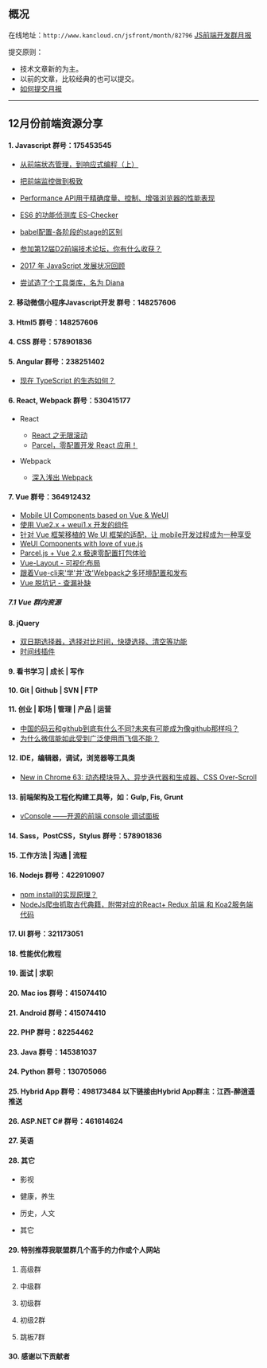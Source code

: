 ## 概况

在线地址：`http://www.kancloud.cn/jsfront/month/82796` [JS前端开发群月报](http://www.kancloud.cn/jsfront/month/82796)


提交原则：

- 技术文章新的为主。
- 以前的文章，比较经典的也可以提交。
- [如何提交月报](http://www.kancloud.cn/jsfront/month/227309)

---


## 12月份前端资源分享
#### 1. Javascript   群号：175453545
- [从前端状态管理，到响应式编程（上）](https://zhuanlan.zhihu.com/p/32245043)
- [把前端监控做到极致](https://zhuanlan.zhihu.com/p/32262716)
- [Performance API用于精确度量、控制、增强浏览器的性能表现](http://javascript.ruanyifeng.com/bom/performance.html)
- [ES6 的功能侦测库 ES-Checker](http://www.ruanyifeng.com/blog/2015/06/es-checker.html)
- [babel配置-各阶段的stage的区别](https://www.vanadis.cn/2017/03/18/babel-stage-x/)
- [参加第12届D2前端技术论坛，你有什么收获？](https://www.zhihu.com/question/264152445)
- [2017 年 JavaScript 发展状况回顾](http://www.dingxuewen.com/2017/12/28/a-look-back-at-the-state-of-javascript-in-2017/)

- [尝试造了个工具类库，名为 Diana](http://muyunyun.cn/posts/4490810f/)

#### 2. 移动微信小程序Javascript开发 群号：148257606

#### 3. Html5 群号：148257606

#### 4. CSS  群号：578901836

#### 5. Angular 群号：238251402
- [现在 TypeScript 的生态如何？](https://www.zhihu.com/question/37222407)

#### 6. React, Webpack 群号：530415177
- React

    - [React 之无限滚动](https://zhuanlan.zhihu.com/p/32075662)
    - [Parcel，零配置开发 React 应用！](https://zhuanlan.zhihu.com/p/32375500)

- Webpack

  - [深入浅出 Webpack](http://webpack.wuhaolin.cn/)


#### 7. Vue 群号：364912432
- [Mobile UI Components based on Vue & WeUI](https://github.com/airyland/vux)
- [使用 Vue2.x + weui1.x 开发的组件](https://github.com/tianyong90/we-vue)
- [针对 Vue 框架移植的 We UI 框架的适配，让 mobile开发过程成为一种享受](https://github.com/aidenZou/vue-weui)
- [WeUI Components with love of vue.js](https://github.com/adcentury/vue-weui)
- [Parcel.js + Vue 2.x 极速零配置打包体验](http://www.cnblogs.com/wisewrong/p/8086239.html)
- [Vue-Layout - 可视化布局](https://jaweii.github.io/Vue-Layout/dist/#/)
- [跟着Vue-cli来'学'并'改'Webpack之多环境配置和发布](https://juejin.im/post/5a336a20f265da43052eac64)
- [Vue 脱坑记 - 查漏补缺](https://juejin.im/post/59fa9257f265da43062a1b0e)

##### 7.1 Vue 群内资源

#### 8. jQuery
- [双日期选择器，选择对比时间，快捷选择、清空等功能](https://github.com/zou12e/pickerDateRange)
- [时间线插件](https://www.jqueryscript.net/tags.php?/Timeline/)

#### 9. 看书学习 | 成长 | 写作

#### 10. Git | Github | SVN | FTP

#### 11. 创业 | 职场 | 管理 | 产品 | 运营
- [中国的码云和github到底有什么不同?未来有可能成为像github那样吗？](https://www.zhihu.com/question/67312436)
- [为什么微信能如此受到广泛使用而飞信不能？](https://www.zhihu.com/question/28997417)

#### 12. IDE，编辑器，调试，浏览器等工具类
- [New in Chrome 63: 动态模块导入、异步迭代器和生成器、CSS Over-Scroll](https://zhuanlan.zhihu.com/p/32342313)

#### 13. 前端架构及工程化构建工具等，如：Gulp, Fis, Grunt
- [vConsole ——开源的前端 console 调试面板](https://www.qianduan.net/vconsole-open-source/)

#### 14. Sass，PostCSS，Stylus  群号：578901836

#### 15. 工作方法 | 沟通 | 流程

#### 16. Nodejs 群号：422910907
- [npm install的实现原理？](https://www.zhihu.com/question/66629910)
- [NodeJs爬虫抓取古代典籍，附带对应的React+ Redux 前端 和 Koa2服务端代码](https://juejin.im/post/5a3f7a9f6fb9a04525785590)

#### 17. UI 群号：321173051

#### 18. 性能优化教程

#### 19. 面试 | 求职

#### 20. Mac ios 群号：415074410

#### 21. Android 群号：415074410

#### 22. PHP 群号：82254462

#### 23. Java 群号：145381037

#### 24. Python 群号：130705066

#### 25. Hybrid App 群号：498173484 以下链接由Hybrid App群主：江西-醉逍遥推送

#### 26. ASP.NET C# 群号：461614624

#### 27. 英语

#### 28. 其它

- 影视


- 健康，养生


- 历史，人文


- 其它




#### 29. 特别推荐我联盟群几个高手的力作或个人网站

1. 高级群


2. 中级群

3. 初级群

4. 初级2群


5. 跳板7群


#### 30. 感谢以下贡献者

